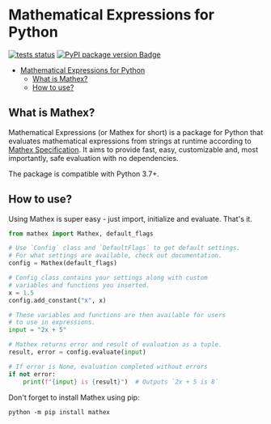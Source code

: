 # Mathematical Expressions for Python

[![tests status](https://github.com/capsey/mathex-py/actions/workflows/tests.yml/badge.svg)](https://github.com/capsey/mathex-py/actions/workflows/tests.yml)
[![PyPI package version Badge](https://img.shields.io/pypi/v/mathex)](https://pypi.org/project/mathex/)

- [Mathematical Expressions for Python](#mathematical-expressions-for-python)
  - [What is Mathex?](#what-is-mathex)
  - [How to use?](#how-to-use)

## What is Mathex?

Mathematical Expressions (or Mathex for short) is a package for Python that evaluates mathematical expressions from strings at runtime according to [Mathex Specification](https://github.com/capsey/mathex). It aims to provide fast, easy, customizable and, most importantly, safe evaluation with no dependencies.

The package is compatible with Python 3.7+.

## How to use?

Using Mathex is super easy - just import, initialize and evaluate. That's it.

```python
from mathex import Mathex, default_flags

# Use `Config` class and `DefaultFlags` to get default settings.
# For what settings are available, check out documentation.
config = Mathex(default_flags)

# Config class contains your settings along with custom
# variables and functions you inserted.
x = 1.5
config.add_constant("x", x)

# These variables and functions are then available for users
# to use in expressions.
input = "2x + 5"

# Mathex returns error and result of evaluation as a tuple.
result, error = config.evaluate(input)

# If error is None, evaluation completed without errors
if not error:
    print(f"{input} is {result}")  # Outputs `2x + 5 is 8`
```

Don't forget to install Mathex using pip:

```shell
python -m pip install mathex
```
